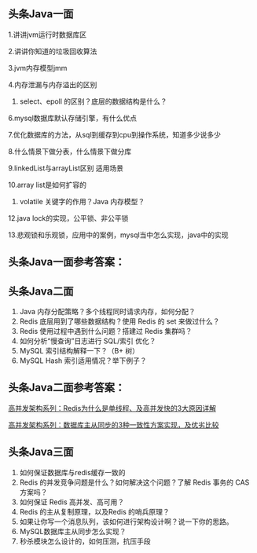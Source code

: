 ## 头条Java一面

1.讲讲jvm运行时数据库区

2.讲讲你知道的垃圾回收算法

3.jvm内存模型jmm

4.内存泄漏与内存溢出的区别

1. select、epoll 的区别？底层的数据结构是什么？

6.mysql数据库默认存储引擎，有什么优点

7.优化数据库的方法，从sql到缓存到cpu到操作系统，知道多少说多少

8.什么情景下做分表，什么情景下做分库

9.linkedList与arrayList区别 适用场景

10.array list是如何扩容的

1. volatile 关键字的作用？Java 内存模型？

12.java lock的实现，公平锁、非公平锁

13.悲观锁和乐观锁，应用中的案例，mysql当中怎么实现，java中的实现

## 头条Java一面参考答案：

## 头条Java二面

1. Java 内存分配策略？多个线程同时请求内存，如何分配？
2. Redis 底层用到了哪些数据结构？使用 Redis 的 set 来做过什么？
3. Redis 使用过程中遇到什么问题？搭建过 Redis 集群吗？
4. 如何分析“慢查询”日志进行 SQL/索引 优化？
5. MySQL 索引结构解释一下？（B+ 树）
6. MySQL Hash 索引适用情况？举下例子？

## 头条Java二面参考答案：

[高并发架构系列：Redis为什么是单线程、及高并发快的3大原因详解](https://youzhixueyuan.com/reasons-for-redis-fast.html)

[高并发架构系列：数据库主从同步的3种一致性方案实现，及优劣比较](https://youzhixueyuan.com/database-master-slave-synchronization.html)

## 头条Java三面

1. 如何保证数据库与redis缓存一致的
2. Redis 的并发竞争问题是什么？如何解决这个问题？了解 Redis 事务的 CAS 方案吗？
3. 如何保证 Redis 高并发、高可用？
4. Redis 的主从复制原理，以及Redis 的哨兵原理？
5. 如果让你写一个消息队列，该如何进行架构设计啊？说一下你的思路。
6. MySQL数据库主从同步怎么实现？
7. 秒杀模块怎么设计的，如何压测，抗压手段